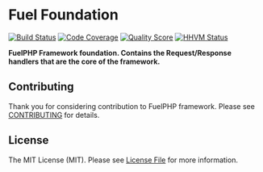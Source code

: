 # Fuel Foundation

[![Build Status](https://img.shields.io/travis/fuelphp/foundation.svg?style=flat-square)](https://travis-ci.org/fuelphp/foundation)
[![Code Coverage](https://img.shields.io/scrutinizer/coverage/g/fuelphp/foundation.svg?style=flat-square)](https://scrutinizer-ci.com/g/fuelphp/foundation)
[![Quality Score](https://img.shields.io/scrutinizer/g/fuelphp/foundation.svg?style=flat-square)](https://scrutinizer-ci.com/g/fuelphp/foundation)
[![HHVM Status](https://img.shields.io/hhvm/fuelphp/foundation.svg?style=flat-square)](http://hhvm.h4cc.de/package/fuelphp/foundation)


**FuelPHP Framework foundation. Contains the Request/Response handlers that are the core of the framework.**


## Contributing

Thank you for considering contribution to FuelPHP framework. Please see [CONTRIBUTING](https://github.com/fuelphp/fuelphp/blob/master/CONTRIBUTING.md) for details.


## License

The MIT License (MIT). Please see [License File](LICENSE) for more information.
